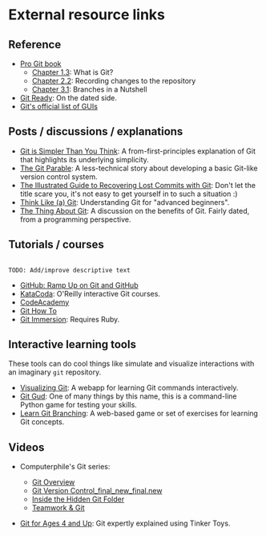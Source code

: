 # External resource links

## Reference

* [Pro Git book](https://git-scm.com/book/en/v2/)
  * [Chapter 1.3](https://git-scm.com/book/en/v2/Getting-Started-What-is-Git%3F):
    What is Git?
  * [Chapter 2.2](https://git-scm.com/book/en/v2/Git-Basics-Recording-Changes-to-the-Repository):
    Recording changes to the repository
  * [Chapter 3.1](https://git-scm.com/book/en/v2/Git-Branching-Branches-in-a-Nutshell#ch03-git-branching):
    Branches in a Nutshell
* [Git Ready](https://gitready.com/): On the dated side.
* [Git's official list of GUIs](https://git-scm.com/downloads/guis)


## Posts / discussions / explanations

* [Git is Simpler Than You Think](https://nfarina.com/post/9868516270/git-is-simpler): A
  from-first-principles explanation of Git that highlights its underlying simplicity.
* [The Git Parable](https://tom.preston-werner.com/2009/05/19/the-git-parable.html): A
  less-technical story about developing a basic Git-like version control system.
* [The Illustrated Guide to Recovering Lost Commits with Git](http://www.programblings.com/2008/06/07/the-illustrated-guide-to-recovering-lost-commits-with-git/):
  Don't let the title scare you, it's not easy to get yourself in to such a situation :)
* [Think Like (a) Git](http://think-like-a-git.net): Understanding Git for "advanced
  beginners".
* [The Thing About Git](https://tomayko.com/blog/2008/the-thing-about-git): A discussion
  on the benefits of Git. Fairly dated, from a programming perspective.


## Tutorials / courses

```{note}

TODO: Add/improve descriptive text
```

* [GitHub: Ramp Up on Git and GitHub](https://lab.github.com/githubtraining/ramp-up-on-git-and-github)
* [KataCoda](https://www.katacoda.com/courses/git): O'Reilly interactive Git courses.
* [CodeAcademy](https://www.codecademy.com/courses/learn-git/lessons/git-workflow/exercises/hello-git)
* [Git How To](https://githowto.com/)
* [Git Immersion](https://gitimmersion.com/): Requires Ruby. 


## Interactive learning tools

These tools can do cool things like simulate and visualize interactions with an
imaginary `git` repository.

* [Visualizing Git](https://git-school.github.io/visualizing-git/): A webapp
  for learning Git commands interactively.
* [Git Gud](https://github.com/benthayer/git-gud): One of many things by this
  name, this is a command-line Python game for testing your skills.
* [Learn Git Branching](https://learngitbranching.js.org/): A web-based game or set of
  exercises for learning Git concepts.


## Videos

* Computerphile's Git series:
    * [Git Overview](https://www.youtube.com/watch?v=92sycL8ij-U)
    * [Git Version Control_final_new_final.new](https://www.youtube.com/watch?v=lJu5xwbGgRk)
    * [Inside the Hidden Git Folder](https://www.youtube.com/watch?v=bSA91XTzeuA)
    * [Teamwork & Git](https://www.youtube.com/watch?v=RzYJvSnzlMk)

* [Git for Ages 4 and Up](https://www.youtube.com/watch?v=1ffBJ4sVUb4): Git expertly
  explained using Tinker Toys.
